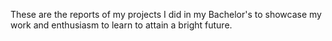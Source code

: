 These are the reports of my projects I did in my Bachelor's to showcase my work and enthusiasm to learn to attain a bright future.
